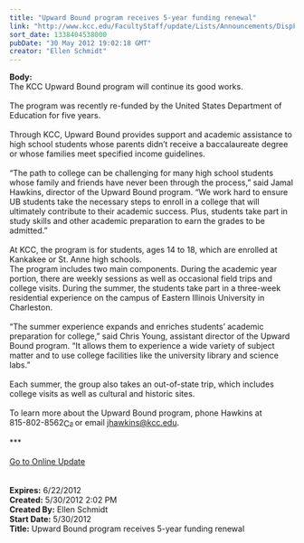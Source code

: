 ```yaml
---
title: "Upward Bound program receives 5-year funding renewal"
link: "http://www.kcc.edu/FacultyStaff/update/Lists/Announcements/DispForm.aspx?ID=726"
sort_date: 1338404538000
pubDate: "30 May 2012 19:02:18 GMT"
creator: "Ellen Schmidt"
---
```


<div><b>Body:</b> <div class="ExternalClass10C70DC2C3BF445B80DB2B2085846D26">
<div>The KCC Upward Bound program will continue its good works.</div>
<div><br />The program was recently re-funded by the United States Department of Education for five years.</div>
<div><br />Through KCC, Upward Bound provides support and academic assistance to high school students whose parents didn’t receive a baccalaureate degree or whose families meet specified income guidelines.</div>
<div><br />“The path to college can be challenging for many high school students whose family and friends have never been through the process,” said Jamal Hawkins, director of the Upward Bound program. “We work hard to ensure UB students take the necessary steps to enroll in a college that will ultimately contribute to their academic success. Plus, students take part in study skills and other academic preparation to earn the grades to be admitted.”</div>
<div><br />At KCC, the program is for students, ages 14 to 18, which are enrolled at Kankakee or St. Anne high schools.<br /></div>
<div>The program includes two main components. During the academic year portion, there are weekly sessions as well as occasional field trips and college visits. During the summer, the students take part in a three-week residential experience on the campus of Eastern Illinois University in Charleston. </div>
<div> </div>
<div>“The summer experience expands and enriches students’ academic preparation for college,” said Chris Young, assistant director of the Upward Bound program. “It allows them to experience a wide variety of subject matter and to use college facilities like the university library and science labs.”</div>
<div> </div>
<div>Each summer, the group also takes an out-of-state trip, which includes college visits as well as cultural and historic sites.</div>
<div> </div>
<div>To learn more about the Upward Bound program, phone Hawkins at <span style="white-space:nowrap" class="baec5a81-e4d6-4674-97f3-e9220f0136c1">815-802-8562<a style="border-bottom:medium none;position:static !important;border-left:medium none;margin:0px;width:16px;bottom:0px;display:inline;white-space:nowrap;float:none;height:16px;vertical-align:middle;overflow:hidden;border-top:medium none;top:0px;cursor:hand;right:0px;border-right:medium none;left:0px" title="Call: 815-802-8562" href="#"><img style="border-bottom:medium none;position:static !important;border-left:medium none;margin:0px;width:16px;bottom:0px;display:inline;white-space:nowrap;float:none;height:16px;vertical-align:middle;overflow:hidden;border-top:medium none;top:0px;cursor:hand;right:0px;border-right:medium none;left:0px" title="Call: 815-802-8562" /></a></span> or email <a href="mailto:jhawkins@kcc.edu">jhawkins@kcc.edu</a>.</div>
<div> </div>
<div>***</div>
<div> </div>
<div><a href="/FacultyStaff/update/Pages/dailyupdate.aspx">Go to Online Update</a></div>
<div><br /> </div></div></div>
<div><b>Expires:</b> 6/22/2012</div>
<div><b>Created:</b> 5/30/2012 2:02 PM</div>
<div><b>Created By:</b> Ellen Schmidt</div>
<div><b>Start Date:</b> 5/30/2012</div>
<div><b>Title:</b> Upward Bound program receives 5-year funding renewal</div>
